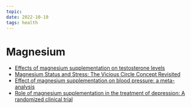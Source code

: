 ```yaml
---
topic:
date: 2022-10-10
tags: health
---
```

# Magnesium

- [Effects of magnesium supplementation on testosterone levels ](https://pubmed.ncbi.nlm.nih.gov/20352370/)
- [Magnesium Status and Stress: The Vicious Circle Concept Revisited](https://www.mdpi.com/2072-6643/12/12/3672)
- [Effect of magnesium supplementation on blood pressure: a meta-analysis](https://www.nature.com/articles/ejcn20124)
- [Role of magnesium supplementation in the treatment of depression: A randomized clinical trial](https://pubmed.ncbi.nlm.nih.gov/28654669/)

